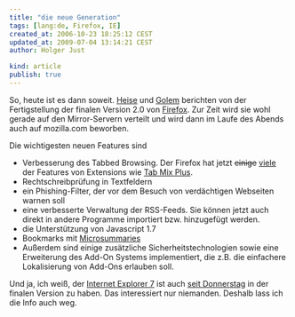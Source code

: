 ```yaml
---
title: "die neue Generation"
tags: [lang:de, Firefox, IE]
created_at: 2006-10-23 18:25:12 CEST
updated_at: 2009-07-04 13:14:21 CEST
author: Holger Just

kind: article
publish: true
---
```


So, heute ist es dann soweit. [Heise](http://www.heise.de/newsticker/meldung/79883) und [Golem](http://www.golem.de/0610/48529.html) berichten von der Fertigstellung der finalen Version 2.0 von [Firefox](http://www.mozilla.com/firefox/). Zur Zeit wird sie wohl gerade auf den Mirror-Servern verteilt und wird dann im Laufe des Abends auch auf mozilla.com beworben.

Die wichtigesten neuen Features sind

* Verbesserung des Tabbed Browsing. Der Firefox hat jetzt <del>einige</del> <ins>viele</ins> der Features von Extensions wie [Tab Mix Plus](https://addons.mozilla.org/firefox/1122/).
* Rechtschreibprüfung in Textfeldern
* ein Phishing-Filter, der vor dem Besuch von verdächtigen Webseiten warnen soll
* eine verbesserte Verwaltung der RSS-Feeds. Sie können jetzt auch direkt in andere Programme importiert bzw. hinzugefügt werden.
* die Unterstützung von Javascript 1.7
* Bookmarks mit [Microsummaries](http://wiki.mozilla.org/Microsummaries)
* Außerdem sind einige zusätzliche Sicherheitstechnologien sowie eine Erweiterung des Add-On Systems implementiert, die z.B. die einfachere Lokalisierung von Add-Ons erlauben soll.

Und ja, ich weiß, der [Internet Explorer 7](http://www.microsoft.com/windows/ie/default.mspx) ist auch [seit Donnerstag](http://www.heise.de/newsticker/meldung/79622) in der finalen Version zu haben. Das interessiert nur niemanden. Deshalb lass ich die Info auch weg.
